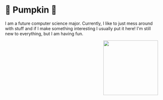 
<h1> 🍂 Pumpkin 🍂 </h1>
<p>I am a future computer science major. Currently, I like to just mess around with stuff and if I make something interesting I usually put it here! I'm still new to everything, but I am having fun. </p>

<img align="right" src="https://github.com/Puumpkin/Puumpkin/blob/main/assets/bbb0a1afc77445da4484599a73de8c3e.gif" style="height: 180px;" />
